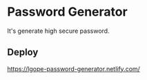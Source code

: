 # Password Generator

It's generate high secure password.

## Deploy

https://lgope-password-generator.netlify.com/
